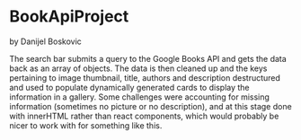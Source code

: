 # BookApiProject

by Danijel Boskovic

The search bar submits a query to the Google Books API and gets the data back as an array of objects. The data is then cleaned up and the keys pertaining to image thumbnail, title, authors and description destructured and used to populate dynamically generated cards to display the information in a gallery. Some challenges were accounting for missing information (sometimes no picture or no description), and at this stage done with innerHTML rather than react components, which would probably be nicer to work with for something like this.
